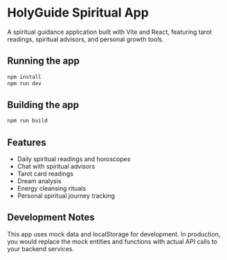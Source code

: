 # HolyGuide Spiritual App

A spiritual guidance application built with Vite and React, featuring tarot readings, spiritual advisors, and personal growth tools.

## Running the app

```bash
npm install
npm run dev
```

## Building the app

```bash
npm run build
```

## Features

- Daily spiritual readings and horoscopes
- Chat with spiritual advisors
- Tarot card readings
- Dream analysis
- Energy cleansing rituals
- Personal spiritual journey tracking

## Development Notes

This app uses mock data and localStorage for development. In production, you would replace the mock entities and functions with actual API calls to your backend services.